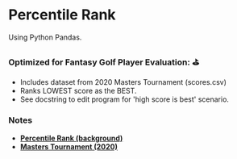 # Percentile Rank 
Using Python Pandas. 

### Optimized for Fantasy Golf Player Evaluation: ⛳
 - Includes dataset from 2020 Masters Tournament (scores.csv)
 - Ranks LOWEST score as the BEST.
 - See docstring to edit program for 'high score is best' scenario.

### Notes
 - **[Percentile Rank (background)](https://en.wikipedia.org/wiki/Percentile_rank)**
 - **[Masters Tournament (2020)](https://www.pgatour.com/tournaments/masters-tournament/past-results.html)**
